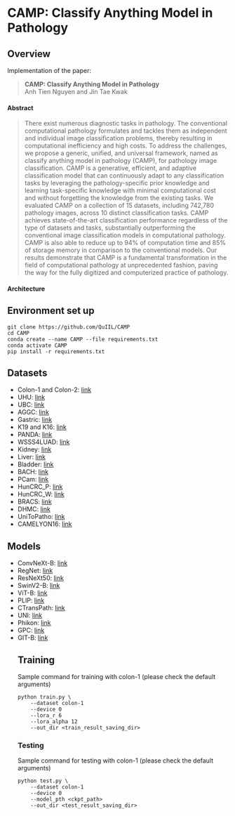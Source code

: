 # CAMP: Classify Anything Model in Pathology

## Overview

Implementation of the paper: 

> **CAMP: Classify Anything Model in Pathology** \
> Anh Tien Nguyen and Jin Tae Kwak 

#### Abstract
> There exist numerous diagnostic tasks in pathology. The conventional computational pathology formulates and tackles them as independent and individual image classification problems, thereby resulting in computational inefficiency and high costs. To address the challenges, we propose a generic, unified, and universal framework, named as classify anything model in pathology (CAMP), for pathology image classification. CAMP is a generative, efficient, and adaptive classification model that can continuously adapt to any classification tasks by leveraging the pathology-specific prior knowledge and learning task-specific knowledge with minimal computational cost and without forgetting the knowledge from the existing tasks. We evaluated CAMP on a collection of 15 datasets, including 742,780 pathology images, across 10 distinct classification tasks. CAMP achieves state-of-the-art classification performance regardless of the type of datasets and tasks, substantially outperforming the conventional image classification models in computational pathology. CAMP is also able to reduce up to 94% of computation time and 85% of storage memory in comparison to the conventional models. Our results demonstrate that CAMP is a fundamental transformation in the field of computational pathology at unprecedented fashion, paving the way for the fully digitized and computerized practice of pathology.


#### Architecture


## Environment set up
```
git clone https://github.com/QuIIL/CAMP
cd CAMP
conda create --name CAMP --file requirements.txt
conda activate CAMP
pip install -r requirements.txt
```


## Datasets
<ul>
  <li>Colon-1 and Colon-2: <a href="https://github.com/QuIIL/KBSMC_colon_cancer_grading_dataset">link</a> </li>
  <li>UHU: <a href="https://dataverse.harvard.edu/dataset.xhtml?persistentId=doi:10.7910/DVN/OCYCMP">link</a></li>
  <li>UBC: <a href="https://gleason2019.grand-challenge.org/">link</a></li>
  <li>AGGC: <a href="https://aggc22.grand-challenge.org/">link</a></li>
  <li>Gastric: <a href="https://github.com/QuIIL/KBSMC_gastric_cancer_grading_dataset">link</a></li>
  <li>K19 and K16: <a href="https://zenodo.org/record/53169">link</a></li>
  <li>PANDA: <a href="https://gigavision.cn/data/news/?nav=DataSet%20Panda&type=nav](https://panda.grand-challenge.org/data/">link</a></li>
  <li>WSSS4LUAD: <a href="https://wsss4luad.grand-challenge.org/WSSS4LUAD/">link</a></li>
  <li>Kidney: <a href="https://github.com/shyamfec/RCCGNet">link</a></li>
  <li>Liver: <a href="https://link.springer.com/article/10.1007/s11042-023-15176-5">link</a></li>
  <li>Bladder: <a href="https://figshare.com/articles/dataset/Bladder_Whole_Slide_Dataset/8116043">link</a></li>
  <li>BACH: <a href="https://zenodo.org/records/3632035">link</a></li>
  <li>PCam: <a href="https://github.com/basveeling/pcam">link</a></li>
  <li>HunCRC_P: <a href="https://github.com/basveeling/pcam](https://doi.org/10.6084/m9.figshare.c.5927795.v1">link</a></li>
  <li>HunCRC_W: <a href="https://github.com/basveeling/pcam](https://doi.org/10.7937/tcia.9cjf-0127">link</a></li>
  <li>BRACS: <a href="https://www.bracs.icar.cnr.it/">link</a></li>
  <li>DHMC: <a href="https://bmirds.github.io/KidneyCancer/">link</a></li>
  <li>UniToPatho: <a href="https://bmirds.github.io/KidneyCancer/">link</a></li>
  <li>CAMELYON16: <a href="https://camelyon16.grand-challenge.org/">link</a></li>
</ul>


## Models
<ul>
  <li>ConvNeXt-B: <a href="https://pytorch.org/vision/stable/models/generated/torchvision.models.convnext_base.html#torchvision.models.ConvNeXt_Base_Weights">link</a> </li>
  <li>RegNet: <a href="https://pytorch.org/vision/stable/models/generated/torchvision.models.regnet_x_16gf.html#torchvision.models.RegNet_X_16GF_Weights">link</a></li>
  <li>ResNeXt50: <a href="https://pytorch.org/vision/stable/models/generated/torchvision.models.resnext50_32x4d.html#torchvision.models.ResNeXt50_32X4D_Weights">link</a></li>
  <li>SwinV2-B: <a href="https://pytorch.org/vision/stable/models/generated/torchvision.models.swin_v2_b.html#torchvision.models.Swin_V2_B_Weights">link</a></li>
  <li>ViT-B: <a href="https://pytorch.org/vision/stable/models/generated/torchvision.models.vit_b_16.html#torchvision.models.ViT_B_16_Weights">link</a></li>
  <li>PLIP: <a href="https://huggingface.co/vinid/plip">link</a></li>
  <li>CTransPath: <a href="https://github.com/Xiyue-Wang/TransPath">link</a></li>
  <li>UNI: <a href="https://huggingface.co/MahmoodLab/UNI">link</a></li>
  <li>Phikon: <a href="https://huggingface.co/owkin/phikon">link</a></li>
  <li>GPC: <a href="https://github.com/QuIIL/GPC">link</a></li>
  <li>GIT-B: <a href="https://huggingface.co/docs/transformers/en/model_doc/git">link</a></li>


## Training
Sample command for training with colon-1 (please check the default arguments)
```
python train.py \
    --dataset colon-1
    --device 0
    --lora_r 6
    --lora_alpha 12
    --out_dir <train_result_saving_dir>
```


### Testing
Sample command for testing with colon-1 (please check the default arguments)
```
python test.py \
    --dataset colon-1
    --device 0
    --model_pth <ckpt_path>
    --out_dir <test_result_saving_dir>
```

